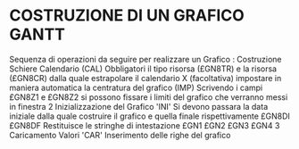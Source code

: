 # COSTRUZIONE DI UN GRAFICO GANTT
Sequenza di operazioni da seguire per realizzare un Grafico : 
Costruzione Schiere Calendario (CAL)
Obbligatori il tipo risorsa (£GN8TR) e la risorsa (£GN8CR) dalla quale estrapolare il calendario
X (facoltativa) impostare in maniera automatica la centratura del grafico (IMP)
Scrivendo i campi £GN8Z1 e £GN8Z2 si possono fissare i limiti del grafico che verranno messi in finestra 2
Inizializzazione del Grafico 'INI'
Si devono passara la data iniziale dalla quale costruire il grafico e quella finale rispettivamente £GN8DI £GN8DF
Restituisce le stringhe di intestazione £GN1 £GN2 £GN3 £GN4 3 Caricamento Valori 'CAR'
Inserimento delle righe del grafico
#
